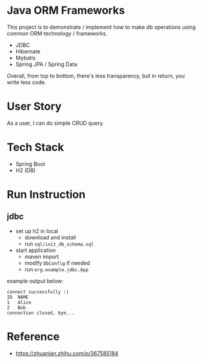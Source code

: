 # Java ORM Frameworks

This project is to demonstrate / implement how to make db operations using common ORM technology / frameworks.

- JDBC
- Hibernate
- Mybatis
- Spring JPA / Spring Data

Overall, from top to bottom, there's less transparency, but in return, you write less code.

# User Story

As a user, I can do simple CRUD query.

# Tech Stack

- Spring Boot
- H2 (DB)

# Run Instruction

## jdbc

- set up h2 in local
  - download and install
  - run `sql/init_db_schema.sql`
- start application
  - maven import
  - modify `DbConfig` if needed
  - run `org.example.jdbc.App`

example output below:

~~~
connect successfully :)
ID	NAME	
1	Alice	
2	Bob	
connection closed, bye...
~~~

# Reference

- https://zhuanlan.zhihu.com/p/367585184